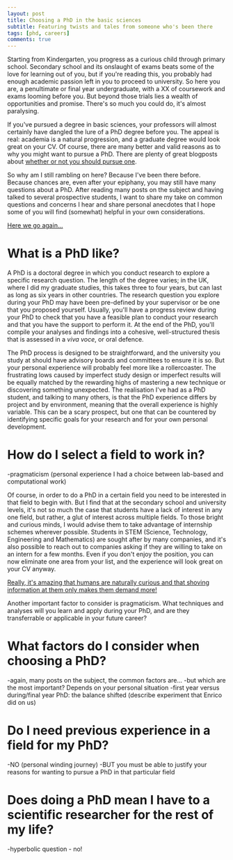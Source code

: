 ```yaml
---
layout: post
title: Choosing a PhD in the basic sciences
subtitle: Featuring twists and tales from someone who's been there
tags: [phd, careers]
comments: true
---
```


Starting from Kindergarten, you progress as a curious child through primary school. Secondary school and its onslaught of exams beats some of the love for learning out of you, but if you're reading this, you probably had enough academic passion left in you to proceed to university. So here you are, a penultimate or final year undergraduate, with a XX of coursework and exams looming before you. But beyond those trials lies a wealth of opportunities and promise. There's so much you could do, it's almost paralysing.

If you've pursued a degree in basic sciences, your professors will almost certainly have dangled the lure of a PhD degree before you. The appeal is real: academia is a natural progression, and a graduate degree would look great on your CV. Of course, there are many better and valid reasons as to why you might want to pursue a PhD. There are plenty of great blogposts about [whether or not you should pursue one](1). 

So why am I still rambling on here? Because I've been there before. Because chances are, even after your epiphany, you may still have many questions about a PhD. After reading many posts on the subject and having talked to several prospective students, I want to share my take on common questions and concerns I hear and share personal anecdotes that I hope some of you will find (somewhat) helpful in your own considerations.

[Here we go again...](veteran_look_gif)

# What is a PhD like?
A PhD is a doctoral degree in which you conduct research to explore a specific research question. The length of the degree varies; in the UK, where I did my graduate studies, this takes three to four years, but can last as long as six years in other countries. The research question you explore during your PhD may have been pre-defined by your supervisor or be one that you proposed yourself. Usually, you'll have a progress review during your PhD to check that you have a feasible plan to conduct your research and that you have the support to perform it. At the end of the PhD, you'll compile your analyses and findings into a cohesive, well-structured thesis that is assessed in a _viva voce_, or oral defence.

The PhD process is designed to be straightforward, and the university you study at should have advisory boards and committees to ensure it is so. But your personal experience will probably feel more like a rollercoaster. The frustrating lows caused by imperfect study design or imperfect results will be equally matched by the rewarding highs of mastering a new technique or discovering something unexpected. The realisation I've had as a PhD student, and talking to many others, is that the PhD experience differs by project and by environment, meaning that the overall experience is highly variable. This can be a scary prospect, but one that can be countered by identifying specific goals for your research and for your own personal development.

# How do I select a field to work in?
-pragmaticism (personal experience I had a choice between lab-based and computational work)

Of course, in order to do a PhD in a certain field you need to be interested in that field to begin with. But I find that at the secondary school and university levels, it's not so much the case that students have a lack of interest in any one field, but rather, a glut of interest across multiple fields. To those bright and curious minds, I would advise them to take advantage of internship schemes wherever possible. Students in STEM (Science, Technology, Engineering and Mathematics) are sought after by many companies, and it's also possible to reach out to companies asking if they are willing to take on an intern for a few months. Even if you don't enjoy the position, you can now eliminate one area from your list, and the experience will look great on your CV anyway.

[Really, it's amazing that humans are naturally curious and that shoving information at them only makes them demand more!](phdstudentcomic)

Another important factor to consider is pragmaticism. What techniques and analyses will you learn and apply during your PhD, and are they transferrable or applicable in your future career? 

# What factors do I consider when choosing a PhD?
-again, many posts on the subject, the common factors are...
-but which are the most important? Depends on your personal situation
-first year versus during/final year PhD: the balance shifted (describe experiment that Enrico did on us)

# Do I need previous experience in a field for my PhD?
-NO (personal winding journey)
-BUT you must be able to justify your reasons for wanting to pursue a PhD in that particular field

# Does doing a PhD mean I have to a scientific researcher for the rest of my life?
-hyperbolic question - no!


